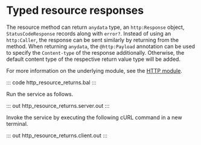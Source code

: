 # Typed resource responses

The resource method can return `anydata` type, an `http:Response` object, `StatusCodeResponse` records along with `error?`. Instead of using an `http:Caller`, the response can be sent similarly by returning from the method. When returning `anydata`, the `@http:Payload` annotation can be used to specify the `Content-type` of the response additionally. Otherwise, the default content type of the respective return value type will be added.

For more information on the underlying module, see the [HTTP module](https://lib.ballerina.io/ballerina/http/latest/).

::: code http_resource_returns.bal :::

Run the service as follows.

::: out http_resource_returns.server.out :::

Invoke the service by executing the following cURL command in a new terminal.

::: out http_resource_returns.client.out :::
